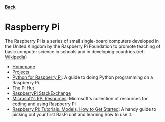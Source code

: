 **[Back](/README.md/)**

# Raspberry Pi

The Raspberry Pi is a series of small single-board computers developed in the United Kingdom by the Raspberry Pi Foundation to promote teaching of basic computer science in schools and in developing countries.(ref: [Wikipedia](https://en.wikipedia.org/wiki/Raspberry_Pi))

- [Homepage](https://www.raspberrypi.org)
- [Projects](https://projects.raspberrypi.org/en/projects)
- [Python for Raspberry Pi](https://pythonprogramming.net/introduction-raspberry-pi-tutorials/): A guide to doing Python programming on a Raspberry Pi. 
- [The Pi Hut](https://thepihut.com/blogs/raspberry-pi-tutorials/the-raspberry-pi-tutorial-beginners-guide)
- [RaspberryPi StackExchange](https://raspberrypi.stackexchange.com/)
- [Microsoft's RPi Resources](https://github.com/microsoft/rpi-resources): Microsoft's collection of resources for coding and using Raspberry Pi
- [Raspberry Pi: Tutorials, Models, How to Get Started](https://www.tomshardware.com/news/raspberry-pi): A handy guide to picking out your first RasPi unit and learning how to use it. 
